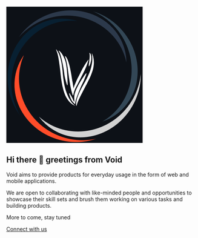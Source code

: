 ![Void Logo](../void_logo_dark_360_github.png "Void Logo")

## Hi there 👋 greetings from Void

Void aims to provide products for everyday usage in the form of web and mobile applications.

We are open to collaborating with like-minded people and opportunities to showcase their skill sets and brush them working on various tasks and building products.

More to come, stay tuned

[Connect with us](mailto:contact.void@lurisan.in)
